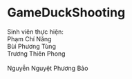 # GameDuckShooting
Sinh viên thực hiện: <br>
Phạm Chí Năng<br>
Bùi Phương Tùng<br>
Trương Thiên Phong <br><br>
Nguyễn Nguyệt Phương Bảo <br><br><br>
